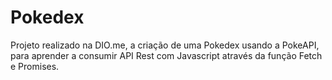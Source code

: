 # Pokedex

Projeto realizado na DIO.me, a criação de uma Pokedex usando a PokeAPI, para aprender a consumir API Rest com Javascript através da função Fetch e Promises.
